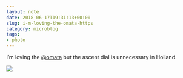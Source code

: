 ```yaml
---
layout: note
date: 2018-06-17T19:31:13+00:00
slug: i-m-loving-the-omata-https
category: microblog
tags:
- photo
---
```

I’m loving the [@omata](https://twitter.com/omata) but the ascent dial is unnecessary in Holland.

![](https://hans.gerwitz.com/media/2018-06/17-193112-image._6fb9.jpg)
